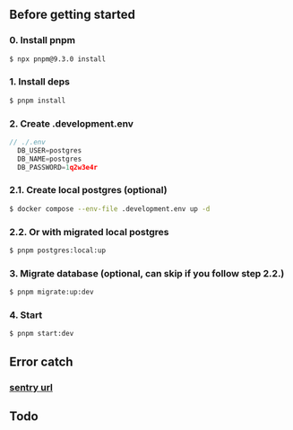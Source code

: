 ## Before getting started

### 0. Install pnpm

```bash
$ npx pnpm@9.3.0 install
```

### 1. Install deps

```bash
$ pnpm install
```

### 2. Create .development.env

```js
// ./.env
  DB_USER=postgres
  DB_NAME=postgres
  DB_PASSWORD=1q2w3e4r
```

### 2.1. Create local postgres (optional)

```bash
$ docker compose --env-file .development.env up -d
```

### 2.2. Or with migrated local postgres

```bash
$ pnpm postgres:local:up
```

### 3. Migrate database (optional, can skip if you follow step 2.2.)

```bash
$ pnpm migrate:up:dev
```

### 4. Start

```bash
$ pnpm start:dev
```

## Error catch

### [sentry url](https://vitaminc.sentry.io/projects/node-nestjs/?project=4507516570697728)

## Todo
